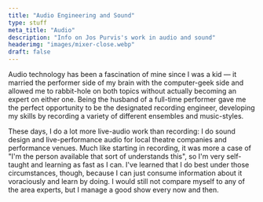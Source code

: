 ```yaml
---
title: "Audio Engineering and Sound"
type: stuff
meta_title: "Audio"
description: "Info on Jos Purvis's work in audio and sound"
headerimg: "images/mixer-close.webp"
draft: false
---
```


Audio technology has been a fascination of mine since I was a kid — it married the performer side of my brain with the computer-geek side and allowed me to rabbit-hole on both topics without actually becoming an expert on either one. Being the husband of a full-time performer gave me the perfect opportunity to be the designated recording engineer, developing my skills by recording a variety of different ensembles and music-styles.

These days, I do a lot more live-audio work than recording: I do sound design and live-performance audio for local theatre companies and performance venues. Much like starting in recording, it was more a case of "I'm the person available that sort of understands this", so I'm very self-taught and learning as fast as I can. I've learned that I do best under those circumstances, though, because I can just consume information about it voraciously and learn by doing. I would still not compare myself to any of the area experts, but I manage a good show every now and then.